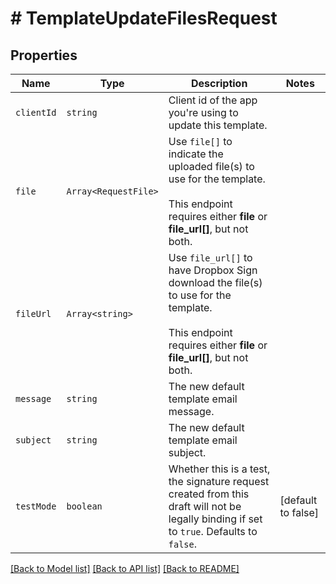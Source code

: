 # # TemplateUpdateFilesRequest



## Properties

Name | Type | Description | Notes
------------ | ------------- | ------------- | -------------
| `clientId` | ```string``` |  Client id of the app you&#39;re using to update this template.  |  |
| `file` | ```Array<RequestFile>``` |  Use `file[]` to indicate the uploaded file(s) to use for the template.<br><br>This endpoint requires either **file** or **file_url[]**, but not both.  |  |
| `fileUrl` | ```Array<string>``` |  Use `file_url[]` to have Dropbox Sign download the file(s) to use for the template.<br><br>This endpoint requires either **file** or **file_url[]**, but not both.  |  |
| `message` | ```string``` |  The new default template email message.  |  |
| `subject` | ```string``` |  The new default template email subject.  |  |
| `testMode` | ```boolean``` |  Whether this is a test, the signature request created from this draft will not be legally binding if set to `true`. Defaults to `false`.  |  [default to false] |

[[Back to Model list]](../../README.md#models) [[Back to API list]](../../README.md#endpoints) [[Back to README]](../../README.md)
